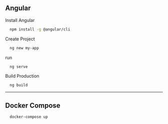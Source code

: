 
## Angular

Install Angular
```bash
  npm install -g @angular/cli
```
Create Project
```bash
  ng new my-app
```
run
```bash
  ng serve
```
Build Production 
```bash
  ng build
```

---

## Docker Compose

```bash
  docker-compose up
```
